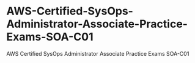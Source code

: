 # AWS-Certified-SysOps-Administrator-Associate-Practice-Exams-SOA-C01
AWS Certified SysOps Administrator Associate Practice Exams SOA-C01
